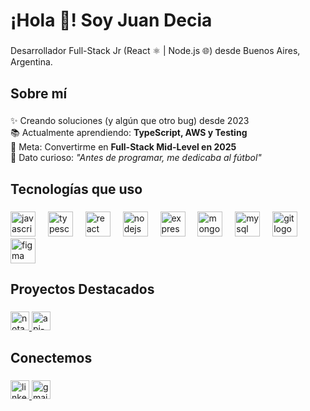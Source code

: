 <h1 align="left">¡Hola 👋! Soy Juan Decia</h1>

###

<p align="left">Desarrollador Full-Stack Jr (React ⚛️ | Node.js 🌐) desde Buenos Aires, Argentina.</p>

###

<h2 align="left">Sobre mí</h2>

###

<p align="left">
✨ Creando soluciones (y algún que otro bug) desde 2023<br>
📚 Actualmente aprendiendo: <strong>TypeScript, AWS y Testing</strong><br>
🎯 Meta: Convertirme en <strong>Full-Stack Mid-Level en 2025</strong><br>
🎲 Dato curioso: <em>"Antes de programar, me dedicaba al fútbol"</em>
</p>

###

<h2 align="left">Tecnologías que uso</h2>

###

<div align="left">
  <!-- Frontend -->
  <img src="https://cdn.jsdelivr.net/gh/devicons/devicon/icons/javascript/javascript-original.svg" height="40" alt="javascript logo" title="JavaScript" />
  <img width="12" />
  <img src="https://cdn.jsdelivr.net/gh/devicons/devicon/icons/typescript/typescript-original.svg" height="40" alt="typescript logo" title="TypeScript" />
  <img width="12" />
  <img src="https://cdn.jsdelivr.net/gh/devicons/devicon/icons/react/react-original.svg" height="40" alt="react logo" title="React" />
  <img width="12" />
  
  <!-- Backend -->
  <img src="https://cdn.jsdelivr.net/gh/devicons/devicon/icons/nodejs/nodejs-original.svg" height="40" alt="nodejs logo" title="Node.js" />
  <img width="12" />
  <img src="https://cdn.jsdelivr.net/gh/devicons/devicon/icons/express/express-original.svg" height="40" alt="express logo" title="Express" />
  <img width="12" />
  
  <!-- Databases -->
  <img src="https://cdn.jsdelivr.net/gh/devicons/devicon/icons/mongodb/mongodb-original.svg" height="40" alt="mongodb logo" title="MongoDB" />
  <img width="12" />
  <img src="https://cdn.jsdelivr.net/gh/devicons/devicon/icons/mysql/mysql-original.svg" height="40" alt="mysql logo" title="MySQL" />
  
  <!-- Tools -->
  <img width="12" />
  <img src="https://cdn.jsdelivr.net/gh/devicons/devicon/icons/git/git-original.svg" height="40" alt="git logo" title="Git" />
  <img width="12" />
  <img src="https://cdn.jsdelivr.net/gh/devicons/devicon/icons/figma/figma-original.svg" height="40" alt="figma logo" title="Figma" />
</div>

###

<h2 align="left">Proyectos Destacados</h2>

###

<div align="left">
  <a href="https://github.com/JuanDecia/Notas-Programacion">
    <img src="https://img.shields.io/badge/Notas_Programacion-FF6B6B?style=for-the-badge&logo=react&logoColor=white" height="30" alt="notas-programacion" />
  </a>
  <a href="https://github.com/JuanDecia/api-rest-node">
    <img src="https://img.shields.io/badge/API_REST-4ECDC4?style=for-the-badge&logo=node.js&logoColor=white" height="30" alt="api-rest" />
  </a>
</div>

###

<h2 align="left">Conectemos</h2>

###

<div align="left">
  <a href="https://linkedin.com/in/juan-decia" target="_blank">
    <img src="https://img.shields.io/badge/LinkedIn-0077B5?style=for-the-badge&logo=linkedin&logoColor=white" height="30" alt="linkedin logo" />
  </a>
  <a href="mailto:tu-email@ejemplo.com" target="_blank">
    <img src="https://img.shields.io/badge/Email-D14836?style=for-the-badge&logo=gmail&logoColor=white" height="30" alt="gmail logo" />
  </a>
</div>

